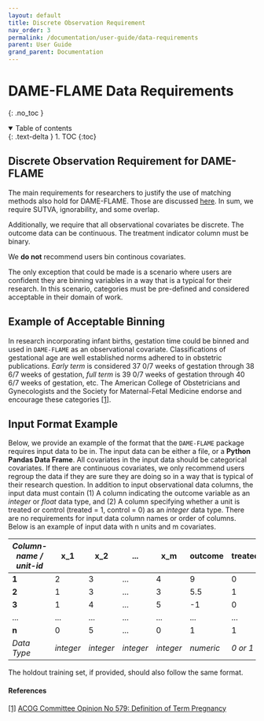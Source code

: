 ```yaml
---
layout: default
title: Discrete Observation Requirement
nav_order: 3
permalink: /documentation/user-guide/data-requirements
parent: User Guide
grand_parent: Documentation
---
```


# DAME-FLAME Data Requirements
{: .no_toc }

<details open markdown="block">
  <summary>
    Table of contents
  </summary>
  {: .text-delta }
1. TOC
{:toc}
</details>


## Discrete Observation Requirement for DAME-FLAME

The main requirements for researchers to justify the use of matching methods also hold for DAME-FLAME. Those are discussed [here](https://almost-matching-exactly.github.io/DAME-FLAME-Python-Package/documentation/user-guide/to-match-or-not). In sum, we require SUTVA, ignorability, and some overlap. 

Additionally, we require that all observational covariates be discrete. The outcome data can be continuous. The treatment indicator column must be binary. 

We **do not** recommend users bin continous covariates.

The only exception that could be made is a scenario where users are confident they are binning variables in a way that is a typical for their research. In this scenario, categories must be pre-defined and considered acceptable in their domain of work. 

## Example of Acceptable Binning

In research incorporating infant births, gestation time could be binned and used in `DAME-FLAME` as an observational covariate. Classifications of gestational age are well established norms adhered to in obstetric publications.  *Early term* is considered 37 0/7 weeks of gestation through 38 6/7 weeks of gestation, *full term*  is 39 0/7 weeks of gestation through 40 6/7 weeks of gestation, etc. The American College of Obstetricians and Gynecologists and the Society for Maternal-Fetal Medicine endorse and encourage these categories <a href="#references">[1]</a>.

## Input Format Example

Below, we provide an example of the format that the `DAME-FLAME` package requires input data to be in. The input data can be either a file, or a **Python Pandas Data Frame**. All covariates in the input data should be categorical covariates. If there are continuous covariates, we only recommend users regroup the data if they are sure they are doing so in a way that is typical of their research question. In addition to input observational data columns, the input data must contain (1) A column indicating the outcome variable as an *integer* or *float* data type, and (2) A column specifying whether a unit is treated or control (treated = 1, control = 0) as an *integer* data type. There are no requirements for input data column names or order of columns. Below is an example of input data with n units and m covariates.


*Column-name / unit-id*  | x_1 | x_2 |...| x_m | outcome | treated
--- | --- | --- | --- | --- | --- | --- |
**1** | 2 | 3 | ... | 4 | 9 | 0
**2** | 1 | 3 | ... | 3 | 5.5 | 1
**3** | 1 | 4 | ... | 5 | -1 | 0
... | ... | ... | ... | ... | ... | ...
**n** | 0 | 5 | ... | 0 | 1 | 1
*Data Type*| *integer* | *integer* | *integer* | *integer* |  *numeric* | *0 or 1* |

The holdout training set, if provided, should also follow the same format.

<div id="references" class="language-markdown highlighter-rouge">
  <h4>References</h4>
  <a class="number" href="#example-of-acceptable-binning">[1]</a> 
  <a href="https://journals.lww.com/greenjournal/Fulltext/2013/11000/Committee_Opinion_No_579___Definition_of_Term.39.aspx">
    ACOG Committee Opinion No 579: Definition of Term Pregnancy
  </a>
</div>

